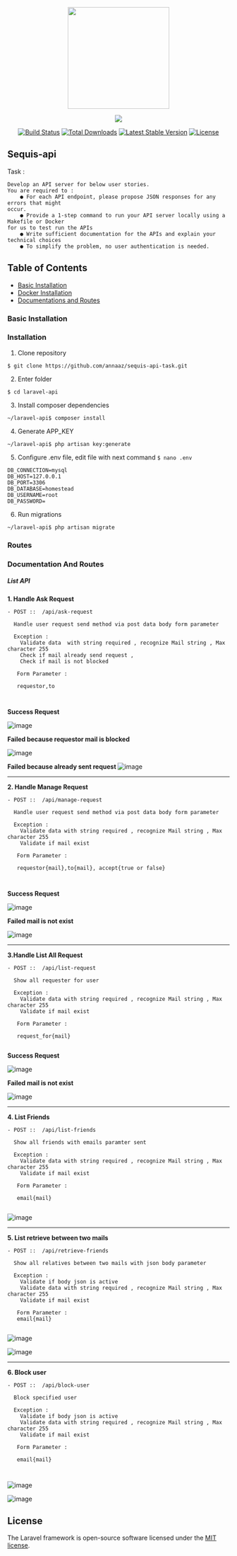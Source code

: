 <p align="center"><img width='230px' src="https://www.bisnisjakarta.co.id/wp-content/uploads/2017/08/IMG_20170817_170254.jpg"></p>
<p align="center"><img src="https://laravel.com/assets/img/components/logo-laravel.svg"></p>


<p align="center">
<a href="https://travis-ci.org/laravel/framework"><img src="https://travis-ci.org/laravel/framework.svg" alt="Build Status"></a>
<a href="https://packagist.org/packages/laravel/framework"><img src="https://poser.pugx.org/laravel/framework/d/total.svg" alt="Total Downloads"></a>
<a href="https://packagist.org/packages/laravel/framework"><img src="https://poser.pugx.org/laravel/framework/v/stable.svg" alt="Latest Stable Version"></a>
<a href="https://packagist.org/packages/laravel/framework"><img src="https://poser.pugx.org/laravel/framework/license.svg" alt="License"></a>
</p>

## Sequis-api

Task : 
```
Develop an API server for below user stories.
You are required to :
    ● For each API endpoint, please propose JSON responses for any errors that might
occur.
    ● Provide a 1-step command to run your API server locally using a Makefile or Docker
for us to test run the APIs
    ● Write sufficient documentation for the APIs and explain your technical choices
    ● To simplify the problem, no user authentication is needed.
```

## Table of Contents

- [Basic Installation](#installation)
- [Docker Installation](#installation)
- [Documentations and Routes](#routes)  

### Basic Installation

### Installation

1. Clone repository
```
$ git clone https://github.com/annaaz/sequis-api-task.git
```

2. Enter folder
```
$ cd laravel-api
```

3. Install composer dependencies
```
~/laravel-api$ composer install
```

4. Generate APP_KEY
```
~/laravel-api$ php artisan key:generate
```

5. Configure .env file, edit file with next command `$ nano .env`
```
DB_CONNECTION=mysql
DB_HOST=127.0.0.1
DB_PORT=3306
DB_DATABASE=homestead
DB_USERNAME=root
DB_PASSWORD=
```

6. Run migrations
```
~/laravel-api$ php artisan migrate
```
### Routes
### Documentation And Routes

##### List API 
<strong>1. Handle Ask Request </strong>
```
- POST ::  /api/ask-request
  
  Handle user request send method via post data body form parameter
  
  Exception : 
    Validate data  with string required , recognize Mail string , Max character 255
    Check if mail already send request ,
    Check if mail is not blocked
    
   Form Parameter : 
   
   requestor,to
   
  
```
<strong>Success Request </strong>

![image](https://user-images.githubusercontent.com/25476195/168025622-7a1c5359-5cdd-4378-88b0-bd42abea3e77.png)

<strong>Failed because requestor mail is blocked</strong>

![image](https://user-images.githubusercontent.com/25476195/168025776-7ca002ef-b068-4432-835d-84d2b5676517.png)

<strong>Failed because already sent request </strong>
![image](https://user-images.githubusercontent.com/25476195/168022212-427381cd-4eea-4f32-8596-a9af11f63774.png)

<hr />


<strong>2. Handle Manage Request </strong>
```
- POST ::  /api/manage-request
  
  Handle user request send method via post data body form parameter
  
  Exception : 
    Validate data with string required , recognize Mail string , Max character 255
    Validate if mail exist 
    
   Form Parameter : 
   
   requestor{mail},to{mail}, accept{true or false}
   
  
```
<strong>Success Request </strong>

![image](https://user-images.githubusercontent.com/25476195/168028539-ebffa10c-afed-4f51-9b9a-b7b7b34da498.png) 

<strong>Failed mail is not exist  </strong>

![image](https://user-images.githubusercontent.com/25476195/168028752-4c9d880a-cae0-423c-985e-f845b5c4d85c.png)

<hr />

<strong>3.Handle List All Request </strong>
```
- POST ::  /api/list-request
  
  Show all requester for user 
  
  Exception : 
    Validate data with string required , recognize Mail string , Max character 255
    Validate if mail exist 
    
   Form Parameter : 

   request_for{mail}
  
```
<strong>Success Request </strong>

![image](https://user-images.githubusercontent.com/25476195/168032381-e17bd133-4f0d-4b2e-bd01-693dc70eb339.png)

<strong>Failed mail is not exist  </strong>

![image](https://user-images.githubusercontent.com/25476195/168035899-1f2277f8-f85c-4f1b-932f-93346d665127.png)

<hr />

<strong>4. List Friends </strong>
```
- POST ::  /api/list-friends
  
  Show all friends with emails paramter sent
  
  Exception : 
    Validate data with string required , recognize Mail string , Max character 255
    Validate if mail exist 
    
   Form Parameter : 
 
   email{mail}
  
```
![image](https://user-images.githubusercontent.com/25476195/168036041-e82c138f-ee73-4dad-aebe-1f8ecac94bcf.png)

<hr />


<strong>5. List retrieve between two mails </strong>
```
- POST ::  /api/retrieve-friends
  
  Show all relatives between two mails with json body parameter
  
  Exception : 
    Validate if body json is active
    Validate data with string required , recognize Mail string , Max character 255
    Validate if mail exist 
    
   Form Parameter : 
   email{mail}
   
```
![image](https://user-images.githubusercontent.com/25476195/168036327-c4d1cf02-c784-4c3d-845e-65fa29b13510.png)

![image](https://user-images.githubusercontent.com/25476195/168036532-8ea928da-8c9c-4e56-b69d-eb17abde4545.png)

<hr />

<strong>6. Block user  </strong>
```
- POST ::  /api/block-user
  
  Block specified user 
  
  Exception : 
    Validate if body json is active
    Validate data with string required , recognize Mail string , Max character 255
    Validate if mail exist 
    
   Form Parameter : 
   
   email{mail}
   
  
```

![image](https://user-images.githubusercontent.com/25476195/168036693-3bcc9d34-7864-423d-9617-114ffc7aa306.png)

![image](https://user-images.githubusercontent.com/25476195/168036758-d0ec40f0-d72e-4320-ac9a-4709a05f3dd7.png)

## License
The Laravel framework is open-source software licensed under the [MIT license](https://opensource.org/licenses/MIT).
